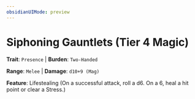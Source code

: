 ```yaml
---
obsidianUIMode: preview
---
```

# Siphoning Gauntlets (Tier 4 Magic)

**Trait**: `Presence` | **Burden**: `Two-Handed`

**Range**: `Melee` | **Damage**: `d10+9 (Mag)`

**Feature**: Lifestealing (On a successful attack, roll a d6. On a 6, heal a hit point or clear a Stress.)
